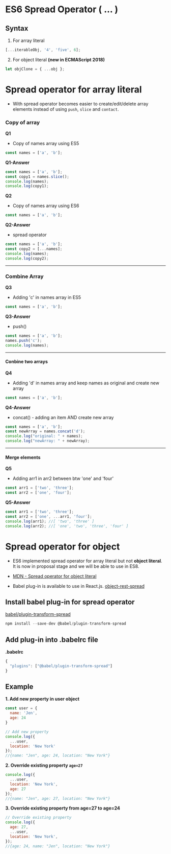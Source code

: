 # ES6 Spread Operator ( ... )

## Syntax
1. For array literal
```js
[...iterableObj, '4', 'five', 6];
```

2. For object literal **(new in ECMAScript 2018)**
```js
let objClone = { ...obj };
```

# Spread operator for array literal
- With spread operator becomes easier to create/edit/delete array elements instead of using `push`, `slice` and `contact`. 


### Copy of array
**Q1**
 - Copy of names array using ES5 

```js
const names = ['a', 'b'];
```

**Q1-Answer**
```js
const names = ['a', 'b'];
const copy1 = names.slice();
console.log(names); 
console.log(copy1);
```


**Q2**
- Copy of names array using ES6 

```js
const names = ['a', 'b'];
```

**Q2-Answer**
- spread operator


```js
const names = ['a', 'b'];
const copy2 = [...names];
console.log(names); 
console.log(copy2);
```
<hr />

### Combine Array

**Q3**
- Adding 'c' in names array in ES5
 
```js
const names = ['a', 'b'];
```

**Q3-Answer**
- push()

```js
const names = ['a', 'b'];
names.push('c'); 
console.log(names); 
```
<hr>

#### Conbine two arrays
**Q4**
- Adding 'd' in names array and keep names as original and create new array

```js
const names = ['a', 'b'];
```

**Q4-Answer**
- concat() - adding an item AND create new array

```js
const names = ['a', 'b'];
const newArray = names.concat('d');
console.log("original: " + names);
console.log("newArray: " + newArray);
```
<hr />

#### Merge elements
**Q5**
- Adding arr1 in arr2 between btw 'one' and 'four'

```js
const arr1 = ['two', 'three'];
const arr2 = ['one', 'four'];
```

**Q5-Answer**

```js
const arr1 = ['two', 'three'];
const arr2 = ['one', ...arr1, 'four'];
console.log(arr1); //[ 'two', 'three' ]
console.log(arr2); //[ 'one', 'two', 'three', 'four' ]
```

# Spread operator for object
- ES6 implemented spread operator for array literal but not **object literal**. It is now in proposal stage and we will be able to use in ES8. 
- [MDN - Spread operator for object literal](https://developer.mozilla.org/en-US/docs/Web/JavaScript/Reference/Operators/Spread_syntax#Spread_in_object_literals)

- Babel plug-in is available to use in React.js. [object-rest-spread](https://babeljs.io/docs/en/babel-plugin-proposal-object-rest-spread)


## Install babel plug-in for spread operator
[babel/plugin-transform-spread](https://babeljs.io/docs/en/babel-plugin-proposal-object-rest-spread#spread-properties)

```js
npm install --save-dev @babel/plugin-transform-spread
```

## Add plug-in into .babelrc file
**.babelrc**
```js
{
  "plugins": ["@babel/plugin-transform-spread"]
}
```

## Example

**1. Add new property in user object**
```js
const user = {
  name: 'Jen',
  age: 24
}

// Add new property
console.log({
  ...user,
  location: 'New York'
});
//{name: "Jen", age: 24, location: "New York"}
```

**2. Override existing property `age=27`**
```js
console.log({
  ...user,
  location: 'New York',
  age: 27
});
//{name: "Jen", age: 27, location: "New York"}
```

**3. Override existing property from age=27 to age=24**
```js
// Override existing property
console.log({
  age: 27,
  ...user,
  location: 'New York',
});
//{age: 24, name: "Jen", location: "New York"}
```

